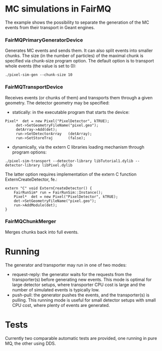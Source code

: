 # MC simulations in FairMQ

The example shows the possibility to separate the generation of the MC events from their transport in Geant engines.

### FairMQPrimaryGeneratorDevice
Generates MC events and sends them. It can also split events into smaller chunks.
The size (in the number of particles) of the maximal chunk is specified via chunk-size program option.
The default option is to transport whole events (the value is set to 0):
```
./pixel-sim-gen --chunk-size 10 
```

### FairMQTransportDevice
Receives events (or chunks of them) and transports them through a given geometry.
The detector geometry may be specified:
- statically: in the executable program that starts the device:
```
Pixel*  det = new Pixel("PixelDetector", kTRUE);
     det->SetGeometryFileName("pixel.geo");
     detArray->Add(det);
     run->SetDetectorArray   (detArray);
     run->SetStoreTraj       (false);
```
- dynamically, via the extern C libraries loading mechanism through program options:
```
./pixel-sim-transport --detector-library libTutorial1.dylib --detector-library libPixel.dylib
```
The latter option requires implementation of the extern C function ExternCreateDetector, fe.:
```
extern "C" void ExternCreateDetector() {
    FairRunSim* run = FairRunSim::Instance();
    Pixel*  det = new Pixel("PixelDetector", kTRUE);
    det->SetGeometryFileName("pixel.geo");
    run->AddModule(det);
}
```

### FairMQChunkMerger
Merges chunks back into full events.

# Running

The generator and transporter may run in one of two modes:
- request-reply: the generator waits for the requests from the transporter(s) before
generating new events. This mode is optimal for large detector setups, where transporter
CPU cost is large and the number of simulated events is typically low.
- push-pull: the generator pushes the events, and the transporter(s) is pulling. This running mode
is useful for small detector setups with small CPU cost, where plenty of events are generated.

# Tests

Currently two comparable automatic tests are provided, one running in pure MQ, the other using DDS.


